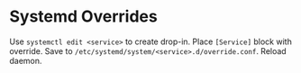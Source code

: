 # Systemd Overrides

Use `systemctl edit <service>` to create drop-in. Place `[Service]` block with override. Save to `/etc/systemd/system/<service>.d/override.conf`. Reload daemon.
